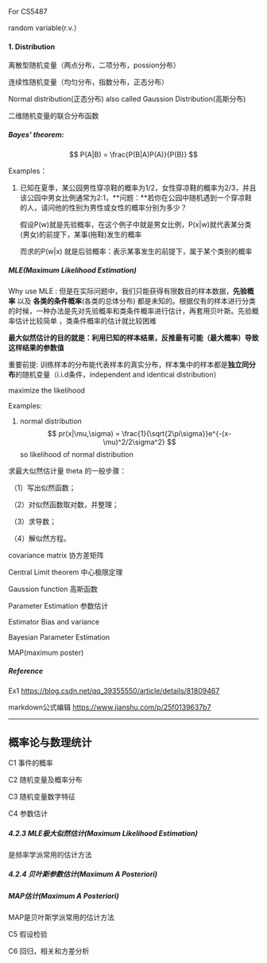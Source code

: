 For CS5487

random variable(r.v.）

#### 1. Distribution

离散型随机变量（两点分布，二项分布，possion分布）



连续性随机变量（均匀分布，指数分布，正态分布）

Normal distribution(正态分布) also called Gaussion Distribution(高斯分布)



二维随机变量的联合分布函数



##### Bayes' theorem:

$$
P(A|B) = \frac{P(B|A)P(A)}{P(B)}
$$



Examples：

1. 已知在夏季，某公园男性穿凉鞋的概率为1/2，女性穿凉鞋的概率为2/3，并且该公园中男女比例通常为2:1，**问题：**若你在公园中随机遇到一个穿凉鞋的人，请问他的性别为男性或女性的概率分别为多少？

   假设P(w)就是先验概率，在这个例子中就是男女比例，P(x|w)就代表某分类(男女)的前提下，某事(拖鞋)发生的概率

   而求的P(w|x) 就是后验概率：表示某事发生的前提下，属于某个类别的概率

##### MLE(Maximum Likelihood Estimation)

Why use MLE : 但是在实际问题中，我们只能获得有限数目的样本数据，**先验概率** 以及 **各类的条件概率**(各类的总体分布) 都是未知的。根据仅有的样本进行分类的时候，一种办法是先对先验概率和类条件概率进行估计，再套用贝叶斯。先验概率估计比较简单 ，类条件概率的估计就比较困难

**最大似然估计的目的就是：利用已知的样本结果，反推最有可能（最大概率）导致这样结果的参数值**

重要前提: 训练样本的分布能代表样本的真实分布，样本集中的样本都是**独立同分布**的随机变量（i.i.d条件，independent and identical distribution）



maximize the likelihood

Examples:

1. normal distribution 
   $$
   pr(x|\mu,\sigma) = \frac{1}{\sqrt{2\pi\sigma}}e^{-(x-\mu)^2/2\sigma^2}
   $$
   so likelihood of normal distribution 

求最大似然估计量 theta 的一般步骤：

​        （1）写出似然函数；

​        （2）对似然函数取对数，并整理；

​        （3）求导数；

​        （4）解似然方程。

covariance matrix 协方差矩阵

Central Limit theorem  中心极限定理

Gaussion function 高斯函数

Parameter Estimation 参数估计

Estimator Bias and variance

Bayesian Parameter Estimation

MAP(maximum poster)



##### Reference

Ex1 <https://blog.csdn.net/qq_39355550/article/details/81809467>

markdown公式编辑 <https://www.jianshu.com/p/25f0139637b7>





------

## 概率论与数理统计

C1 事件的概率

C2 随机变量及概率分布

C3 随机变量数字特征

C4 参数估计

##### 4.2.3 MLE极大似然估计(Maximum Likelihood Estimation)

是频率学派常用的估计方法

##### 4.2.4 贝叶斯参数估计(Maximum A Posteriori) 

##### MAP估计(Maximum A Posteriori)

MAP是贝叶斯学派常用的估计方法

C5 假设检验

C6 回归，相关和方差分析